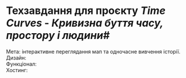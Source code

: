 # Техзавдання для проєкту _Time Curves_ - _Кривизна буття часу, простору і людини_#  
Мета: інтерактивне переглядання мап та одночасне вивчення історії.  
Дизайн:   
Функціонал:  
Хостинг:  

